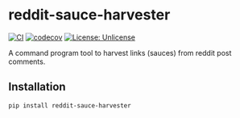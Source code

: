 # reddit-sauce-harvester

[![CI](https://github.com/mehq/reddit-sauce-harvester/actions/workflows/test.yml/badge.svg?branch=master)](https://github.com/mehq/reddit-sauce-harvester/actions/workflows/test.yml)
[![codecov](https://codecov.io/gh/mehq/reddit-sauce-harvester/branch/master/graph/badge.svg)](https://codecov.io/gh/mehq/reddit-sauce-harvester)
[![License: Unlicense](https://img.shields.io/badge/license-Unlicense-blue.svg)](https://github.com/mehq/reddit-sauce-harvester/blob/master/LICENSE.txt)

A command program tool to harvest links (sauces) from reddit post comments.

## Installation

```bash
pip install reddit-sauce-harvester
```
